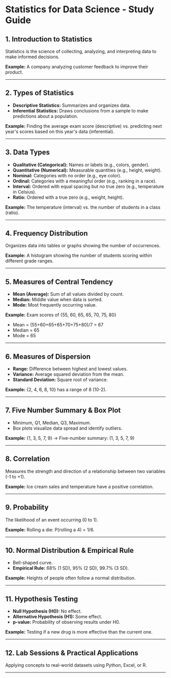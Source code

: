 # Statistics for Data Science - Study Guide

## 1. Introduction to Statistics
Statistics is the science of collecting, analyzing, and interpreting data to make informed decisions.

**Example:** A company analyzing customer feedback to improve their product.

---

## 2. Types of Statistics
- **Descriptive Statistics:** Summarizes and organizes data.
- **Inferential Statistics:** Draws conclusions from a sample to make predictions about a population.

**Example:** Finding the average exam score (descriptive) vs. predicting next year's scores based on this year's data (inferential).

---

## 3. Data Types
- **Qualitative (Categorical):** Names or labels (e.g., colors, gender).
- **Quantitative (Numerical):** Measurable quantities (e.g., height, weight).
- **Nominal:** Categories with no order (e.g., eye color).
- **Ordinal:** Categories with a meaningful order (e.g., ranking in a race).
- **Interval:** Ordered with equal spacing but no true zero (e.g., temperature in Celsius).
- **Ratio:** Ordered with a true zero (e.g., weight, height).

**Example:** The temperature (interval) vs. the number of students in a class (ratio).

---

## 4. Frequency Distribution
Organizes data into tables or graphs showing the number of occurrences.

**Example:** A histogram showing the number of students scoring within different grade ranges.

---

## 5. Measures of Central Tendency
- **Mean (Average):** Sum of all values divided by count.
- **Median:** Middle value when data is sorted.
- **Mode:** Most frequently occurring value.

**Example:** Exam scores of {55, 60, 65, 65, 70, 75, 80}
- Mean = (55+60+65+65+70+75+80)/7 = 67
- Median = 65
- Mode = 65

---

## 6. Measures of Dispersion
- **Range:** Difference between highest and lowest values.
- **Variance:** Average squared deviation from the mean.
- **Standard Deviation:** Square root of variance.

**Example:** {2, 4, 6, 8, 10} has a range of 8 (10-2).

---

## 7. Five Number Summary & Box Plot
- Minimum, Q1, Median, Q3, Maximum.
- Box plots visualize data spread and identify outliers.

**Example:** {1, 3, 5, 7, 9} → Five-number summary: (1, 3, 5, 7, 9)

---

## 8. Correlation
Measures the strength and direction of a relationship between two variables (-1 to +1).

**Example:** Ice cream sales and temperature have a positive correlation.

---

## 9. Probability
The likelihood of an event occurring (0 to 1).

**Example:** Rolling a die: P(rolling a 4) = 1/6.

---

## 10. Normal Distribution & Empirical Rule
- Bell-shaped curve.
- **Empirical Rule:** 68% (1 SD), 95% (2 SD), 99.7% (3 SD).

**Example:** Heights of people often follow a normal distribution.

---

## 11. Hypothesis Testing
- **Null Hypothesis (H0):** No effect.
- **Alternative Hypothesis (H1):** Some effect.
- **p-value:** Probability of observing results under H0.

**Example:** Testing if a new drug is more effective than the current one.

---

## 12. Lab Sessions & Practical Applications
Applying concepts to real-world datasets using Python, Excel, or R.

---



